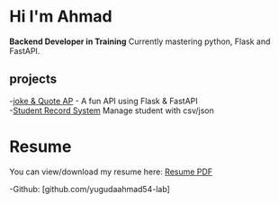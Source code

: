 # Hi I'm Ahmad

**Backend Developer in Training**
Currently mastering python, Flask and FastAPI.

## projects
-[joke & Quote AP](https://github.com/yugudaahmad54-lab/jokes-quotes-api) - A fun API using Flask & FastAPI\
-[Student Record System](https:github.com/yugudaahmad54-lab/Student-system) Manage student with csv/json

# Resume
You can view/download my resume here:
[Resume PDF](./resume.pdf)

-Github: [github.com/yugudaahmad54-lab]

